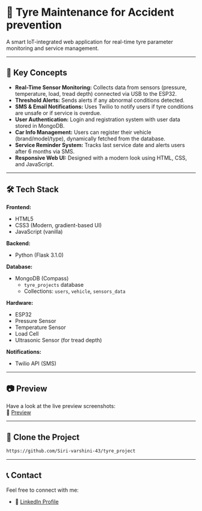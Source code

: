 # 🚗 Tyre Maintenance for Accident prevention

A smart IoT-integrated web application for real-time tyre parameter monitoring and service management.

---

## 📌 Key Concepts

- **Real-Time Sensor Monitoring:** Collects data from sensors (pressure, temperature, load, tread depth) connected via USB to the ESP32.
- **Threshold Alerts:** Sends alerts if any abnormal conditions detected.
- **SMS & Email Notifications:** Uses Twilio to notify users if tyre conditions are unsafe or if service is overdue.
- **User Authentication:** Login and registration system with user data stored in MongoDB.
- **Car Info Management:** Users can register their vehicle (brand/model/type), dynamically fetched from the database.
- **Service Reminder System:** Tracks last service date and alerts users after 6 months via SMS.
- **Responsive Web UI:** Designed with a modern look using HTML, CSS, and JavaScript.

---

## 🛠 Tech Stack

**Frontend:**
- HTML5
- CSS3 (Modern, gradient-based UI)
- JavaScript (vanilla)

**Backend:**
- Python (Flask 3.1.0)

**Database:**
- MongoDB (Compass)
  - `tyre_projects` database
  - Collections: `users`, `vehicle`, `sensors_data`

**Hardware:**
- ESP32
- Pressure Sensor
- Temperature Sensor
- Load Cell
- Ultrasonic Sensor (for tread depth)

**Notifications:**
- Twilio API (SMS)

---

## 📷 Preview

Have a look at the live preview screenshots:  
🔗 [Preview](https://drive.google.com/file/d/1oQHk1PJR5hsv6KX-aurE3H1SEk9DsJwX/view?usp=drivesdk)

---

## 🚀 Clone the Project

```bash
https://github.com/Siri-varshini-43/tyre_project

```
---

## 📞 Contact

Feel free to connect with me:

- 🔗 [LinkedIn Profile](https://www.linkedin.com/in/mandlem-sirivarshini?utm_source=share&utm_campaign=share_via&utm_content=profile&utm_medium=android_app)
